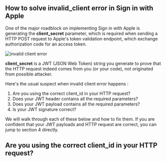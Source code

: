 ## How to solve invalid_client error in Sign in with Apple



One of the major roadblock on implementing Sign in with Apple is generating the **client_secret** parameter, which is required when sending a HTTP POST request to Apple's token validation endpoint, which exchange authorization code for an access token.



![invalid client error](https://iosimage.s3.amazonaws.com/2020/75-invalid-client-sign-in-with-apple/error_client.png)



**client_secret** is a JWT (JSON Web Token) string you generate to prove that the HTTP request indeed comes from you (or your code), not originated from possible attacker.



Here's the usual suspect when invalid client error happens : 

1. Are you using the correct client_id in your HTTP request?
2. Does your JWT header contains all the required parameters?
3. Does your JWT payload contains all the required parameters?
4. Is your JWT signature correct?



We will walk through each of these below and how to fix them. If you are confident that your JWT payloads and HTTP request are correct, you can jump to section 4 directly.



## Are you using the correct client_id in your HTTP request?





